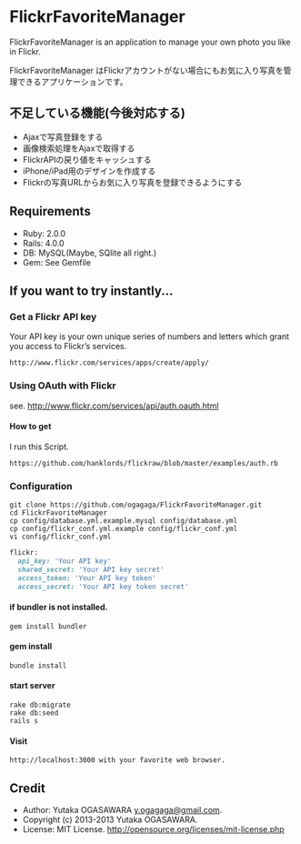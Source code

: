 # FlickrFavoriteManager

FlickrFavoriteManager is an application to manage your own photo you like in Flickr.

FlickrFavoriteManager はFlickrアカウントがない場合にもお気に入り写真を管理できるアプリケーションです。

## 不足している機能(今後対応する)

- Ajaxで写真登録をする
- 画像検索処理をAjaxで取得する
- FlickrAPIの戻り値をキャッシュする
- iPhone/iPad用のデザインを作成する
- Flickrの写真URLからお気に入り写真を登録できるようにする

## Requirements

- Ruby: 2.0.0
- Rails: 4.0.0
- DB: MySQL(Maybe, SQlite all right.)
- Gem: See Gemfile

## If you want to try instantly...
### Get a Flickr API key
Your API key is your own unique series of numbers and letters which grant you access to Flickr’s services. 

    http://www.flickr.com/services/apps/create/apply/

### Using OAuth with Flickr

see. http://www.flickr.com/services/api/auth.oauth.html

#### How to get

I run this Script.

    https://github.com/hanklords/flickraw/blob/master/examples/auth.rb

### Configuration

    git clone https://github.com/ogagaga/FlickrFavoriteManager.git
    cd FlickrFavoriteManager
    cp config/database.yml.example.mysql config/database.yml
    cp config/flickr_conf.yml.example config/flickr_conf.yml
    vi config/flickr_conf.yml

``` ruby
flickr:
  api_key: 'Your API key'
  shared_secret: 'Your API key secret'
  access_token: 'Your API key token'
  access_secret: 'Your API key token secret'
```

#### if bundler is not installed.

    gem install bundler 

#### gem install

    bundle install

#### start server

    rake db:migrate
    rake db:seed
    rails s

#### Visit

    http://localhost:3000 with your favorite web browser.

## Credit
* Author: Yutaka OGASAWARA <y.ogagaga@gmail.com>.
* Copyright (c) 2013-2013 Yutaka OGASAWARA.
* License: MIT License.  http://opensource.org/licenses/mit-license.php



